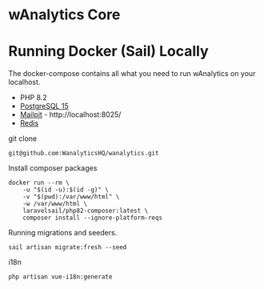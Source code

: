 # wAnalytics Core

# Running Docker (Sail) Locally

The docker-compose contains all what you need to run wAnalytics on your localhost.
* PHP 8.2
* [PostgreSQL 15](https://www.postgresql.org/)
* [Mailpit](https://github.com/axllent/mailpit) - http://localhost:8025/
* [Redis](https://redis.io/)


git clone
```
git@github.com:WanalyticsHQ/wanalytics.git
```

Install composer packages
```
docker run --rm \
    -u "$(id -u):$(id -g)" \
    -v "$(pwd):/var/www/html" \
    -w /var/www/html \
    laravelsail/php82-composer:latest \
    composer install --ignore-platform-reqs
```
Running migrations and seeders.
```
sail artisan migrate:fresh --seed
```

i18n
```
php artisan vue-i18n:generate
```
